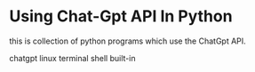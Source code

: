 # Using Chat-Gpt API In Python

this is collection of python programs which use the ChatGpt API.


  chatgpt linux terminal shell built-in
  

  



